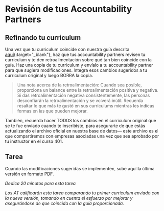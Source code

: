 ﻿# Revisión de tus Accountability Partners

## Refinando tu curriculum

Una vez que tu curriculum coincide con nuestra guía descrita [aquí](https://docs.google.com/drawings/d/1JlbA8PBqRfC_Nj4hpyduIlPUar8YjT-GzgvSCaojojA/edit){:target="_blank"}, haz que tus accountability partners revisen tu curriculum y te den retroalimentación sobre qué tan bien coincide con la guía. Haz una copia de tu curriculum y envíalo a tu accountability partner para que sugiera modificaciones. Integra esos cambios sugeridos a tu curriculum original y luego BORRA la copia.

> Una nota acerca de la retroalimentación: Cuando sea posible, proporciona un balance entre la retroalimentación positiva y negativa. Si das retroalimentación negativa consistentemente, las personas desconfiarán la retroalimentación y se volverá inútil. Recuerda resaltar lo que más te gustó en sus curriculums mientras les indicas formas en las que pueden mejorar.

También, recuerda hacer TODOS los cambios en el curriculum original que se te fue enviado cuando te inscribiste, para asegurarte de que estás actualizando el archivo oficial en nuestra base de datos— este archivo es el que compartiremos con empresas asociadas una vez que sea aprobado por tu instructor en el curso 401.

## Tarea

Cuando las modificaciones sugeridas se implementen, sube aquí la última versión en formato PDF.

_Dedica 20 minutos para esta tarea_

_Los AT calificarán esta tarea comparando tu primer curriculum enviado con la nueva versión, tomando en cuenta el esfuerzo por mejorar y asegurándose de que coincida con la guía proporcionada._ 
